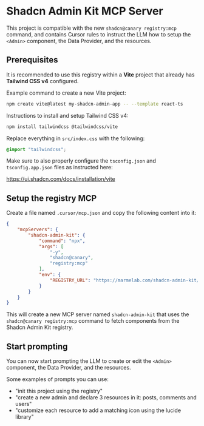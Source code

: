 # Shadcn Admin Kit MCP Server

This project is compatible with the new `shadcn@canary registry:mcp` command, and contains Cursor rules to instruct the LLM how to setup the `<Admin>` component, the Data Provider, and the resources.

## Prerequisites

It is recommended to use this registry within a **Vite** project that already has **Tailwind CSS v4** configured.

Example command to create a new Vite project:

```bash
npm create vite@latest my-shadcn-admin-app -- --template react-ts
```

Instructions to install and setup Tailwind CSS v4:

```bash
npm install tailwindcss @tailwindcss/vite
```

Replace everything in `src/index.css` with the following:

```css
@import "tailwindcss";
```

Make sure to also properly configure the `tsconfig.json` and `tsconfig.app.json` files as instructed here:

<https://ui.shadcn.com/docs/installation/vite>

## Setup the registry MCP

Create a file named `.cursor/mcp.json` and copy the following content into it:

```json
{
    "mcpServers": {
        "shadcn-admin-kit": {
            "command": "npx",
            "args": [
                "-y",
                "shadcn@canary",
                "registry:mcp"
            ],
            "env": {
                "REGISTRY_URL": "https://marmelab.com/shadcn-admin-kit/r/registry.json"
            }
        }
    }
}
```

This will create a new MCP server named `shadcn-admin-kit` that uses the `shadcn@canary registry:mcp` command to fetch components from the Shadcn Admin Kit registry.

## Start prompting

You can now start prompting the LLM to create or edit the `<Admin>` component, the Data Provider, and the resources.

Some examples of prompts you can use:

- "init this project using the registry"
- "create a new admin and declare 3 resources in it: posts, comments and users"
- "customize each resource to add a matching icon using the lucide library"
